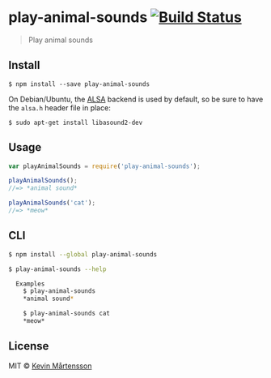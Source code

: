 # play-animal-sounds [![Build Status](http://img.shields.io/travis/kevva/play-animal-sounds/master.svg?style=flat)](http://travis-ci.org/kevva/play-animal-sounds)

> Play animal sounds


## Install

```
$ npm install --save play-animal-sounds
```

On Debian/Ubuntu, the [ALSA](http://www.alsa-project.org/) backend is used by default, so be sure to have the `alsa.h` header file in place:

```
$ sudo apt-get install libasound2-dev
```


## Usage

```js
var playAnimalSounds = require('play-animal-sounds');

playAnimalSounds();
//=> *animal sound*

playAnimalSounds('cat');
//=> *meow*
```


## CLI

```sh
$ npm install --global play-animal-sounds
```

```sh
$ play-animal-sounds --help

  Examples
    $ play-animal-sounds
    *animal sound*

    $ play-animal-sounds cat
    *meow*
```


## License

MIT © [Kevin Mårtensson](https://github.com/kevva)
